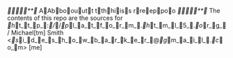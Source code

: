 ************ AAbboouutt tthhiiss rreeppoo ************
The contents of this repo are the sources for _h_t_t_p_:_/_/_p_l_a_t_f_o_r_m_._h_t_m_l_5_._o_r_g_/
Michael[tm] Smith <_s_i_d_e_s_h_o_w_b_a_r_k_e_r_@_g_m_a_i_l_._c_o_m>
[me]
